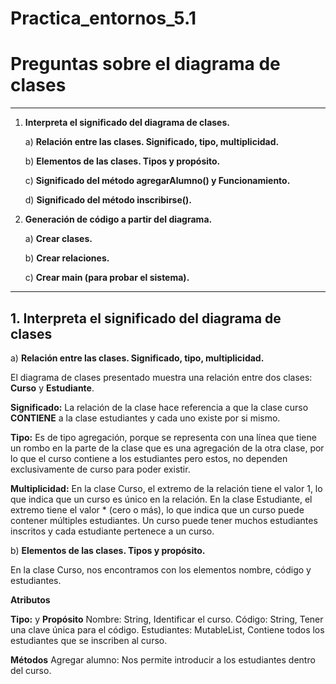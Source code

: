 # Practica_entornos_5.1
# Preguntas sobre el diagrama de clases 

---

1. **Interpreta el significado del diagrama de clases.**

   a) **Relación entre las clases. Significado, tipo, multiplicidad.** 

   b) **Elementos de las clases. Tipos y propósito.**  

   c) **Significado del método agregarAlumno() y Funcionamiento.**  

   d) **Significado del método inscribirse().** 

2. **Generación de código a partir del diagrama.**  

   a) **Crear clases.** 

   b) **Crear relaciones.** 

   c) **Crear main (para probar el sistema).** 

---

## 1. Interpreta el significado del diagrama de clases

 a) **Relación entre las clases. Significado, tipo, multiplicidad.**

El diagrama de clases presentado muestra una relación entre dos clases: **Curso** y **Estudiante**.

**Significado:**
La relación de la clase hace referencia a que la clase curso **CONTIENE** a la clase estudiantes y cada uno existe por si mismo.

**Tipo:**
Es de tipo agregación, porque se representa con una línea que tiene un rombo en la parte de la clase que es una agregación de la otra clase, 
por lo que el curso contiene a los estudiantes pero estos, no dependen exclusivamente de curso para poder existir.

**Multiplicidad:**
En la clase Curso, el extremo de la relación tiene el valor 1, lo que indica que un curso es único en la relación.
En la clase Estudiante, el extremo tiene el valor * (cero o más), lo que indica que un curso puede contener múltiples estudiantes.
Un curso puede tener muchos estudiantes inscritos y cada estudiante pertenece a un curso.


 b) **Elementos de las clases. Tipos y propósito.**  

En la clase Curso, nos encontramos con los elementos nombre, código y estudiantes.

**Atributos**

**Tipo:** y **Propósito**
Nombre: String, Identificar el curso.
Código: String, Tener una clave única para el código.
Estudiantes: MutableList, Contiene todos los estudiantes que se inscriben al curso.

**Métodos**
Agregar alumno: Nos permite introducir a los estudiantes dentro del curso.
